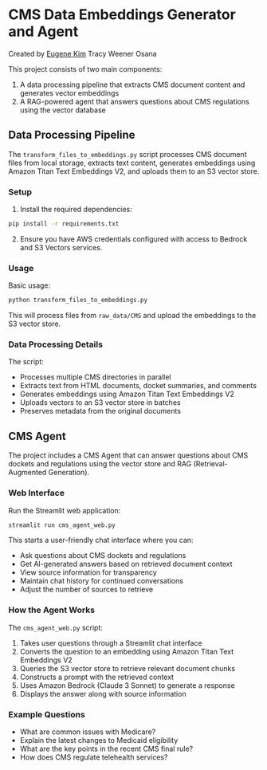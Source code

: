 # CMS Data Embeddings Generator and Agent

Created by
[Eugene Kim](https://www.linkedin.com/in/kimeug/)
Tracy Weener
Osana

This project consists of two main components:

1. A data processing pipeline that extracts CMS document content and generates vector embeddings
2. A RAG-powered agent that answers questions about CMS regulations using the vector database

## Data Processing Pipeline

The `transform_files_to_embeddings.py` script processes CMS document files from local storage, extracts text content, generates embeddings using Amazon Titan Text Embeddings V2, and uploads them to an S3 vector store.

### Setup

1. Install the required dependencies:

```bash
pip install -r requirements.txt
```

2. Ensure you have AWS credentials configured with access to Bedrock and S3 Vectors services.

### Usage

Basic usage:

```bash
python transform_files_to_embeddings.py
```

This will process files from `raw_data/CMS` and upload the embeddings to the S3 vector store.

### Data Processing Details

The script:
- Processes multiple CMS directories in parallel
- Extracts text from HTML documents, docket summaries, and comments
- Generates embeddings using Amazon Titan Text Embeddings V2
- Uploads vectors to an S3 vector store in batches
- Preserves metadata from the original documents

## CMS Agent

The project includes a CMS Agent that can answer questions about CMS dockets and regulations using the vector store and RAG (Retrieval-Augmented Generation).

### Web Interface

Run the Streamlit web application:

```bash
streamlit run cms_agent_web.py
```

This starts a user-friendly chat interface where you can:
- Ask questions about CMS dockets and regulations
- Get AI-generated answers based on retrieved document context
- View source information for transparency
- Maintain chat history for continued conversations
- Adjust the number of sources to retrieve

### How the Agent Works

The `cms_agent_web.py` script:
1. Takes user questions through a Streamlit chat interface
2. Converts the question to an embedding using Amazon Titan Text Embeddings V2
3. Queries the S3 vector store to retrieve relevant document chunks
4. Constructs a prompt with the retrieved context
5. Uses Amazon Bedrock (Claude 3 Sonnet) to generate a response
6. Displays the answer along with source information

### Example Questions

- What are common issues with Medicare?
- Explain the latest changes to Medicaid eligibility
- What are the key points in the recent CMS final rule?
- How does CMS regulate telehealth services?
